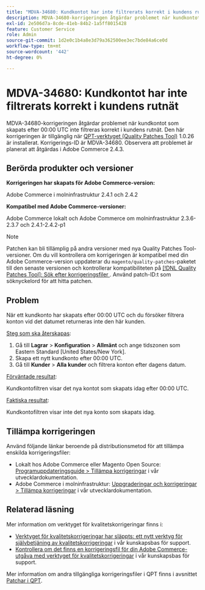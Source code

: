 ```yaml
---
title: "MDVA-34680: Kundkontot har inte filtrerats korrekt i kundens rutnät"
description: MDVA-34680-korrigeringen åtgärdar problemet när kundkontot som skapats efter 00:00 UTC inte filtreras korrekt i kundens rutnät. Den här korrigeringen är tillgänglig när [QPT-verktyget (Quality Patches Tool)](/help/announcements/adobe-commerce-announcements/magento-quality-patches-released-new-tool-to-self-serve-quality-patches.md) 1.0.26 är installerat. Korrigerings-ID är MDVA-34680. Observera att problemet är planerat att åtgärdas i Adobe Commerce 2.4.3.
exl-id: 2e506d7a-8cde-41eb-84b2-1a5ff8015428
feature: Customer Service
role: Admin
source-git-commit: 1d2e0c1b4a8e3d79a362500ee3ec7bde84a6ce0d
workflow-type: tm+mt
source-wordcount: '442'
ht-degree: 0%

---
```


# MDVA-34680: Kundkontot har inte filtrerats korrekt i kundens rutnät

MDVA-34680-korrigeringen åtgärdar problemet när kundkontot som skapats efter 00:00 UTC inte filtreras korrekt i kundens rutnät. Den här korrigeringen är tillgänglig när [QPT-verktyget (Quality Patches Tool)](/help/announcements/adobe-commerce-announcements/magento-quality-patches-released-new-tool-to-self-serve-quality-patches.md) 1.0.26 är installerat. Korrigerings-ID är MDVA-34680. Observera att problemet är planerat att åtgärdas i Adobe Commerce 2.4.3.

## Berörda produkter och versioner

**Korrigeringen har skapats för Adobe Commerce-version:**

Adobe Commerce i molninfrastruktur 2.4.1 och 2.4.2

**Kompatibel med Adobe Commerce-versioner:**

Adobe Commerce lokalt och Adobe Commerce om molninfrastruktur 2.3.6-2.3.7 och 2.4.1-2.4.2-p1

>[!NOTE]
>
>Patchen kan bli tillämplig på andra versioner med nya Quality Patches Tool-versioner. Om du vill kontrollera om korrigeringen är kompatibel med din Adobe Commerce-version uppdaterar du `magento/quality-patches`-paketet till den senaste versionen och kontrollerar kompatibiliteten på [[!DNL Quality Patches Tool]: Sök efter korrigeringsfiler ](https://devdocs.magento.com/quality-patches/tool.html#patch-grid). Använd patch-ID:t som söknyckelord för att hitta patchen.

## Problem

När ett kundkonto har skapats efter 00:00 UTC och du försöker filtrera konton vid det datumet returneras inte den här kunden.

<u>Steg som ska återskapas</u>:

1. Gå till **Lagrar** > **Konfiguration** > **Allmänt** och ange tidszonen som Eastern Standard [United States/New York].
1. Skapa ett nytt kundkonto efter 00:00 UTC.
1. Gå till **Kunder** > **Alla kunder** och filtrera konton efter dagens datum.

<u>Förväntade resultat</u>:

Kundkontofiltren visar det nya kontot som skapats idag efter 00:00 UTC.

<u>Faktiska resultat</u>:

Kundkontofiltren visar inte det nya konto som skapats idag.

## Tillämpa korrigeringen

Använd följande länkar beroende på distributionsmetod för att tillämpa enskilda korrigeringsfiler:

* Lokalt hos Adobe Commerce eller Magento Open Source: [Programuppdateringsguide > Tillämpa korrigeringar](https://devdocs.magento.com/guides/v2.4/comp-mgr/patching/mqp.html) i vår utvecklardokumentation.
* Adobe Commerce i molninfrastruktur: [Uppgraderingar och korrigeringar > Tillämpa korrigeringar](https://devdocs.magento.com/cloud/project/project-patch.html) i vår utvecklardokumentation.

## Relaterad läsning

Mer information om verktyget för kvalitetskorrigeringar finns i:

* [Verktyget för kvalitetskorrigeringar har släppts: ett nytt verktyg för självbetjäning av kvalitetskorrigeringar](/help/announcements/adobe-commerce-announcements/magento-quality-patches-released-new-tool-to-self-serve-quality-patches.md) i vår kunskapsbas för support.
* [Kontrollera om det finns en korrigeringsfil för din Adobe Commerce-utgåva med verktyget för kvalitetskorrigeringar](/help/support-tools/patches-available-in-qpt-tool/check-patch-for-magento-issue-with-magento-quality-patches.md) i vår kunskapsbas för support.

Mer information om andra tillgängliga korrigeringsfiler i QPT finns i avsnittet [Patchar i QPT](https://support.magento.com/hc/en-us/sections/360010506631-Patches-available-in-MQP-tool-).
